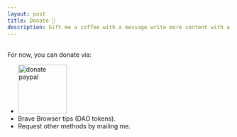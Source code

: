 ```yaml
---
layout: post
title: Donate 🎁
description: Gift me a coffee with a message write more content with a positive feedback.
---
```


<br>
For now, you can donate via:

- <a href="https://www.paypal.me/vackosar"><img alt="donate paypal" style="width: 110px" src="https://img.shields.io/badge/Donate-PayPal-pink.svg"></a>
- Brave Browser tips (DAO tokens).
- Request other methods by mailing me.

<br>
